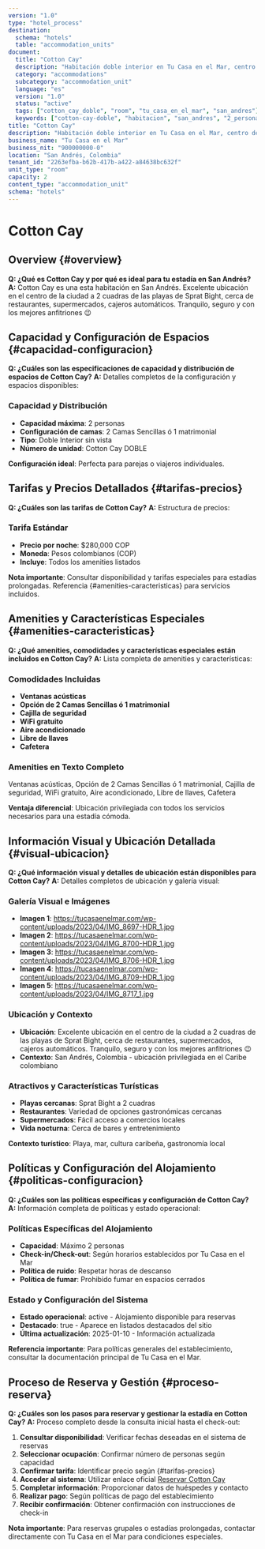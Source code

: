 ```yaml
---
version: "1.0"
type: "hotel_process"
destination:
  schema: "hotels"
  table: "accommodation_units"
document:
  title: "Cotton Cay"
  description: "Habitación doble interior en Tu Casa en el Mar, centro de San Andrés, con todas las comodidades para una estadía confortable"
  category: "accommodations"
  subcategory: "accommodation_unit"
  language: "es"
  version: "1.0"
  status: "active"
  tags: ["cotton_cay_doble", "room", "tu_casa_en_el_mar", "san_andres"]
  keywords: ["cotton-cay-doble", "habitacion", "san_andres", "2_personas", "aire_acondicionado", "wifi"]
title: "Cotton Cay"
description: "Habitación doble interior en Tu Casa en el Mar, centro de San Andrés, con todas las comodidades para una estadía confortable"
business_name: "Tu Casa en el Mar"
business_nit: "900000000-0"
location: "San Andrés, Colombia"
tenant_id: "2263efba-b62b-417b-a422-a84638bc632f"
unit_type: "room"
capacity: 2
content_type: "accommodation_unit"
schema: "hotels"
---
```


# Cotton Cay

## Overview {#overview}

**Q: ¿Qué es Cotton Cay y por qué es ideal para tu estadía en San Andrés?**
**A:** Cotton Cay es una esta habitación en San Andrés. Excelente ubicación en el centro de la ciudad a 2 cuadras de las playas de Sprat Bight, cerca de restaurantes, supermercados, cajeros automáticos. Tranquilo, seguro y con los mejores anfitriones 😉

## Capacidad y Configuración de Espacios {#capacidad-configuracion}

**Q: ¿Cuáles son las especificaciones de capacidad y distribución de espacios de Cotton Cay?**
**A:** Detalles completos de la configuración y espacios disponibles:

### Capacidad y Distribución
- **Capacidad máxima**: 2 personas <!-- EXTRAE: capacity.max_capacity -->
- **Configuración de camas**: 2 Camas Sencillas ó 1 matrimonial <!-- EXTRAE: bed_configuration -->
- **Tipo**: Doble Interior sin vista <!-- EXTRAE: room_type -->
- **Número de unidad**: Cotton Cay DOBLE <!-- EXTRAE: unit_number -->

**Configuración ideal**: Perfecta para parejas o viajeros individuales.

## Tarifas y Precios Detallados {#tarifas-precios}

**Q: ¿Cuáles son las tarifas de Cotton Cay?**
**A:** Estructura de precios:

### Tarifa Estándar
- **Precio por noche**: $280,000 COP <!-- EXTRAE: base_price -->
- **Moneda**: Pesos colombianos (COP)
- **Incluye**: Todos los amenities listados

**Nota importante**: Consultar disponibilidad y tarifas especiales para estadías prolongadas. Referencia {#amenities-caracteristicas} para servicios incluidos.

## Amenities y Características Especiales {#amenities-caracteristicas}

**Q: ¿Qué amenities, comodidades y características especiales están incluidos en Cotton Cay?**
**A:** Lista completa de amenities y características:

### Comodidades Incluidas
- **Ventanas acústicas** <!-- EXTRAE: amenities_list -->
- **Opción de 2 Camas Sencillas ó 1 matrimonial** <!-- EXTRAE: amenities_list -->
- **Cajilla de seguridad** <!-- EXTRAE: amenities_list -->
- **WiFi gratuito** <!-- EXTRAE: amenities_list -->
- **Aire acondicionado** <!-- EXTRAE: amenities_list -->
- **Libre de llaves** <!-- EXTRAE: amenities_list -->
- **Cafetera** <!-- EXTRAE: amenities_list -->

### Amenities en Texto Completo
Ventanas acústicas, Opción de 2 Camas Sencillas ó 1 matrimonial, Cajilla de seguridad, WiFi gratuito, Aire acondicionado, Libre de llaves, Cafetera <!-- EXTRAE: unit_amenities -->

**Ventaja diferencial**: Ubicación privilegiada con todos los servicios necesarios para una estadía cómoda.

## Información Visual y Ubicación Detallada {#visual-ubicacion}

**Q: ¿Qué información visual y detalles de ubicación están disponibles para Cotton Cay?**
**A:** Detalles completos de ubicación y galería visual:

### Galería Visual e Imágenes
- **Imagen 1**: https://tucasaenelmar.com/wp-content/uploads/2023/04/IMG_8697-HDR_1.jpg <!-- EXTRAE: images -->
- **Imagen 2**: https://tucasaenelmar.com/wp-content/uploads/2023/04/IMG_8700-HDR_1.jpg <!-- EXTRAE: images -->
- **Imagen 3**: https://tucasaenelmar.com/wp-content/uploads/2023/04/IMG_8706-HDR_1.jpg <!-- EXTRAE: images -->
- **Imagen 4**: https://tucasaenelmar.com/wp-content/uploads/2023/04/IMG_8709-HDR_1.jpg <!-- EXTRAE: images -->
- **Imagen 5**: https://tucasaenelmar.com/wp-content/uploads/2023/04/IMG_8717_1.jpg <!-- EXTRAE: images -->

### Ubicación y Contexto
- **Ubicación**: Excelente ubicación en el centro de la ciudad a 2 cuadras de las playas de Sprat Bight, cerca de restaurantes, supermercados, cajeros automáticos. Tranquilo, seguro y con los mejores anfitriones 😉 <!-- EXTRAE: location_details -->
- **Contexto**: San Andrés, Colombia - ubicación privilegiada en el Caribe colombiano <!-- EXTRAE: location_details -->

### Atractivos y Características Turísticas
- **Playas cercanas**: Sprat Bight a 2 cuadras <!-- EXTRAE: tourism_features -->
- **Restaurantes**: Variedad de opciones gastronómicas cercanas <!-- EXTRAE: tourism_features -->
- **Supermercados**: Fácil acceso a comercios locales <!-- EXTRAE: tourism_features -->
- **Vida nocturna**: Cerca de bares y entretenimiento <!-- EXTRAE: tourism_features -->

**Contexto turístico**: Playa, mar, cultura caribeña, gastronomía local <!-- EXTRAE: tourism_features -->

## Políticas y Configuración del Alojamiento {#politicas-configuracion}

**Q: ¿Cuáles son las políticas específicas y configuración de Cotton Cay?**
**A:** Información completa de políticas y estado operacional:

### Políticas Específicas del Alojamiento
- **Capacidad**: Máximo 2 personas <!-- EXTRAE: booking_policies -->
- **Check-in/Check-out**: Según horarios establecidos por Tu Casa en el Mar <!-- EXTRAE: booking_policies -->
- **Política de ruido**: Respetar horas de descanso <!-- EXTRAE: booking_policies -->
- **Política de fumar**: Prohibido fumar en espacios cerrados <!-- EXTRAE: booking_policies -->

### Estado y Configuración del Sistema
- **Estado operacional**: active - Alojamiento disponible para reservas <!-- EXTRAE: status -->
- **Destacado**: true - Aparece en listados destacados del sitio <!-- EXTRAE: is_featured -->
- **Última actualización**: 2025-01-10 - Información actualizada

**Referencia importante**: Para políticas generales del establecimiento, consultar la documentación principal de Tu Casa en el Mar.

## Proceso de Reserva y Gestión {#proceso-reserva}

**Q: ¿Cuáles son los pasos para reservar y gestionar la estadía en Cotton Cay?**
**A:** Proceso completo desde la consulta inicial hasta el check-out:

1. **Consultar disponibilidad**: Verificar fechas deseadas en el sistema de reservas
2. **Seleccionar ocupación**: Confirmar número de personas según capacidad
3. **Confirmar tarifa**: Identificar precio según {#tarifas-precios}
4. **Acceder al sistema**: Utilizar enlace oficial [Reservar Cotton Cay](https://tucasaenelmar.com/accommodation/cotton-cay-doble/)
5. **Completar información**: Proporcionar datos de huéspedes y contacto
6. **Realizar pago**: Según políticas de pago del establecimiento
7. **Recibir confirmación**: Obtener confirmación con instrucciones de check-in

**Nota importante**: Para reservas grupales o estadías prolongadas, contactar directamente con Tu Casa en el Mar para condiciones especiales.
